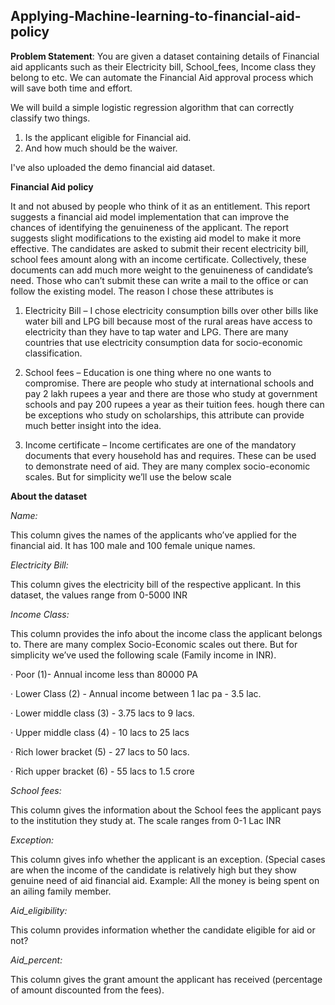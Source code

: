 ## Applying-Machine-learning-to-financial-aid-policy
**Problem Statement**: You are given a dataset containing details of Financial aid applicants such as their Electricity bill, School_fees, Income class they belong to etc. We can automate the Financial Aid approval process which will save both time and effort. 

We will build a simple logistic regression algorithm that can correctly classify two things.

1.   Is the applicant eligible for Financial aid.
2.   And how much should be the waiver.

I've also uploaded the demo financial aid dataset. 

**Financial Aid policy**

It and not abused by people who think of it as an entitlement. This report suggests a financial aid model implementation that can improve the chances of identifying the genuineness of the applicant. The report suggests slight modifications to the existing aid model to make it more effective. The candidates are asked to submit their recent electricity bill, school fees amount along with an income certificate. Collectively, these documents can add much more weight to the genuineness of candidate’s need. Those who can’t submit these can write a mail to the office or can follow the existing model. The reason I chose these attributes is

1. Electricity Bill – I chose electricity consumption bills over other bills like water bill and LPG bill because most of the rural areas have access to electricity than they have to tap water and LPG. There are many countries that use electricity consumption data for socio-economic classification.

2. School fees – Education is one thing where no one wants to compromise. There are people who study at international schools and pay 2 lakh rupees a year and there are those who study at government schools and pay 200 rupees a year as their tuition fees.
hough there can be exceptions who study on scholarships, this attribute can provide much better insight into the idea.

3. Income certificate – Income certificates are one of the mandatory documents that every household has and requires. These can be used to demonstrate need of aid. They are many complex socio-economic scales. But for simplicity we’ll use the below scale

**About the dataset**

*Name:*

This column gives the names of the applicants who’ve applied for the financial aid. It has 100 male and 100 female unique names.

*Electricity Bill:*

This column gives the electricity bill of the respective applicant. In this dataset, the values range from 0-5000 INR

*Income Class:*

This column provides the info about the income class the applicant belongs to. There are many complex Socio-Economic scales out there. But for simplicity we’ve used the following scale (Family income in INR).

· Poor (1)- Annual income less than 80000 PA

· Lower Class (2) - Annual income between 1 lac pa - 3.5 lac.

· Lower middle class (3) - 3.75 lacs to 9 lacs.

· Upper middle class (4) - 10 lacs to 25 lacs

· Rich lower bracket (5) - 27 lacs to 50 lacs.

· Rich upper bracket (6) - 55 lacs to 1.5 crore

*School fees:*

This column gives the information about the School fees the applicant pays to the institution they study at. The scale ranges from 0-1 Lac INR

*Exception:*

This column gives info whether the applicant is an exception. (Special cases are when the income of the candidate is relatively high but they show genuine need of aid financial aid. Example: All the money is being spent on an ailing family member.

*Aid_eligibility:*

This column provides information whether the candidate eligible for aid or not?

*Aid_percent:*

This column gives the grant amount the applicant has received (percentage of amount discounted from the fees).
